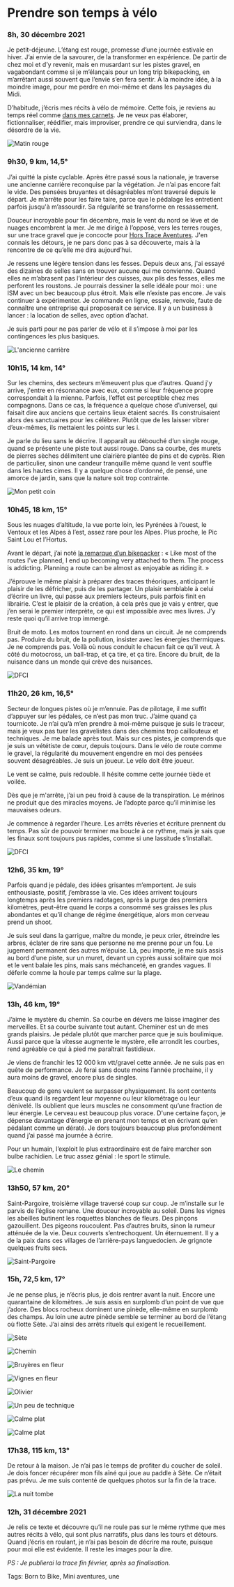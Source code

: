 # Prendre son temps à vélo



### 8h, 30 décembre 2021

Je petit-déjeune. L’étang est rouge, promesse d’une journée estivale en hiver. J’ai envie de la savourer, de la transformer en expérience. De partir de chez moi et d’y revenir, mais en musardant sur les pistes gravel, en vagabondant comme si je m’élançais pour un long trip bikepacking, en m’arrêtant aussi souvent que l’envie s’en fera sentir. À la moindre idée, à la moindre image, pour me perdre en moi-même et dans les paysages du Midi.<span id="more-61134"></span>

D’habitude, j’écris mes récits à vélo de mémoire. Cette fois, je reviens au temps réel comme [dans mes carnets](https://tcrouzet.com/tag/carnet-de-route?swcfpc=1). Je ne veux pas élaborer, fictionnaliser, réédifier, mais improviser, prendre ce qui surviendra, dans le désordre de la vie.

![Matin rouge](https://tcrouzet.comhttps://tcrouzet.com/images_tc/2021/12/IMG_5021.jpeg)

### 9h30, 9 km, 14,5°

J’ai quitté la piste cyclable. Après être passé sous la nationale, je traverse une ancienne carrière reconquise par la végétation. Je n’ai pas encore fait le vide. Des pensées bruyantes et désagréables m’ont traversé depuis le départ. Je m’arrête pour les faire taire, parce que le pédalage les entretient parfois jusqu'à m’assourdir. Sa régularité se transforme en ressassement.

Douceur incroyable pour fin décembre, mais le vent du nord se lève et de nuages encombrent la mer. Je me dirige à l’opposé, vers les terres rouges, sur une trace gravel que je concocte pour [Hors Trace Aventures](https://www.hors-traces-aventures.fr/). J'en connais les détours, je ne pars donc pas à sa découverte, mais à la rencontre de ce qu’elle me dira aujourd’hui.

Je ressens une légère tension dans les fesses. Depuis deux ans, j'ai essayé des dizaines de selles sans en trouver aucune qui me convienne. Quand elles ne m’abrasent pas l’intérieur des cuisses, aux plis des fesses, elles me perforent les roustons. Je pourrais dessiner la selle idéale pour moi : une ISM avec un bec beaucoup plus étroit. Mais elle n’existe pas encore. Je vais continuer à expérimenter. Je commande en ligne, essaie, renvoie, faute de connaître une entreprise qui proposerait ce service. Il y a un business à lancer : la location de selles, avec option d’achat.

Je suis parti pour ne pas parler de vélo et il s’impose à moi par les contingences les plus basiques.

![L'ancienne carrière](https://tcrouzet.comhttps://tcrouzet.com/images_tc/2021/12/IMG_5029.jpeg)

### 10h15, 14 km, 14°

Sur les chemins, des secteurs m’émeuvent plus que d’autres. Quand j'y arrive, j'entre en résonnance avec eux, comme si leur fréquence propre correspondait à la mienne. Parfois, l’effet est perceptible chez mes compagnons. Dans ce cas, la fréquence a quelque chose d’universel, qui faisait dire aux anciens que certains lieux étaient sacrés. Ils construisaient alors des sanctuaires pour les célébrer. Plutôt que de les laisser vibrer d’eux-mêmes, ils mettaient les points sur les i.

Je parle du lieu sans le décrire. Il apparaît au débouché d’un single rouge, quand se présente une piste tout aussi rouge. Dans sa courbe, des murets de pierres sèches délimitent une clairière plantée de pins et de cyprès. Rien de particulier, sinon une candeur tranquille même quand le vent souffle dans les hautes cimes. Il y a quelque chose d’ordonné, de pensé, une amorce de jardin, sans que la nature soit trop contrainte.

![Mon petit coin](https://tcrouzet.comhttps://tcrouzet.com/images_tc/2021/12/IMG_5035.jpeg)

### 10h45, 18 km, 15°

Sous les nuages d’altitude, la vue porte loin, les Pyrénées à l’ouest, le Ventoux et les Alpes à l’est, assez rare pour les Alpes. Plus proche, le Pic Saint Lou et l’Hortus.

Avant le départ, j’ai noté [la remarque d’un bikepacker](https://bikepacking.com/plog/north-island-reflection/) : « Like most of the routes I’ve planned, I end up becoming very attached to them. The process is addicting. Planning a route can be almost as enjoyable as riding it. »

J’éprouve le même plaisir à préparer des traces théoriques, anticipant le plaisir de les défricher, puis de les partager. Un plaisir semblable à celui d’écrire un livre, qui passe aux premiers lecteurs, puis parfois finit en librairie. C’est le plaisir de la création, à cela près que je vais y entrer, que j’en serai le premier interprète, ce qui est impossible avec mes livres. J’y reste quoi qu’il arrive trop immergé.

Bruit de moto. Les motos tournent en rond dans un circuit. Je ne comprends pas. Produire du bruit, de la pollution, insister avec les énergies thermiques. Je ne comprends pas. Voilà où nous conduit le chacun fait ce qu’il veut. À côté du motocross, un ball-trap, et ça tire, et ça tire. Encore du bruit, de la nuisance dans un monde qui crève des nuisances.

![DFCI](https://tcrouzet.comhttps://tcrouzet.com/images_tc/2021/12/IMG_5046.jpeg)

### 11h20, 26 km, 16,5°

Secteur de longues pistes où je m’ennuie. Pas de pilotage, il me suffit d’appuyer sur les pédales, ce n’est pas mon truc. J’aime quand ça tournicote. Je n’ai qu’à m’en prendre à moi-même puisque je suis le traceur, mais je veux pas tuer les gravelistes dans des chemins trop caillouteux et techniques. Je me balade après tout. Mais sur ces pistes, je comprends que je suis un vététiste de cœur, depuis toujours. Dans le vélo de route comme le gravel, la régularité du mouvement engendre en moi des pensées souvent désagréables. Je suis un joueur. Le vélo doit être joueur.

Le vent se calme, puis redouble. Il hésite comme cette journée tiède et voilée.

Dès que je m'arrête, j’ai un peu froid à cause de la transpiration. Le mérinos ne produit que des miracles moyens. Je l’adopte parce qu’il minimise les mauvaises odeurs.

Je commence à regarder l’heure. Les arrêts rêveries et écriture prennent du temps. Pas sûr de pouvoir terminer ma boucle à ce rythme, mais je sais que les finaux sont toujours pus rapides, comme si une lassitude s’installait.

![DFCI](https://tcrouzet.comhttps://tcrouzet.com/images_tc/2021/12/IMG_5056.jpeg)

### 12h6, 35 km, 19°

Parfois quand je pédale, des idées grisantes m’emportent. Je suis enthousiaste, positif, j’embrasse la vie. Ces idées arrivent toujours longtemps après les premiers radotages, après la purge des premiers kilomètres, peut-être quand le corps a consommé ses graisses les plus abondantes et qu’il change de régime énergétique, alors mon cerveau prend un shoot.

Je suis seul dans la garrigue, maître du monde, je peux crier, étreindre les arbres, éclater de rire sans que personne ne me prenne pour un fou. Le jugement permanent des autres m’épuise. Là, peu importe, je me suis assis au bord d’une piste, sur un muret, devant un cyprès aussi solitaire que moi et le vent balaie les pins, mais sans méchanceté, en grandes vagues. Il déferle comme la houle par temps calme sur la plage.

![Vandémian](https://tcrouzet.comhttps://tcrouzet.com/images_tc/2021/12/IMG_5074.jpeg)

### 13h, 46 km, 19°

J’aime le mystère du chemin. Sa courbe en dévers me laisse imaginer des merveilles. Et sa courbe suivante tout autant. Cheminer est un de mes grands plaisirs. Je pédale plutôt que marcher parce que je suis boulimique. Aussi parce que la vitesse augmente le mystère, elle arrondit les courbes, rend agréable ce qui à pied me paraîtrait fastidieux.

Je viens de franchir les 12 000 km vtt/gravel cette année. Je ne suis pas en quête de performance. Je ferai sans doute moins l’année prochaine, il y aura moins de gravel, encore plus de singles.

Beaucoup de gens veulent se surpasser physiquement. Ils sont contents d’eux quand ils regardent leur moyenne ou leur kilométrage ou leur dénivelé. Ils oublient que leurs muscles ne consomment qu’une fraction de leur énergie. Le cerveau est beaucoup plus vorace. D'une certaine façon, je dépense davantage d’énergie en prenant mon temps et en écrivant qu’en pédalant comme un dératé. Je dors toujours beaucoup plus profondément quand j’ai passé ma journée à écrire.

Pour un humain, l’exploit le plus extraordinaire est de faire marcher son bulbe rachidien. Le truc assez génial : le sport le stimule.

![Le chemin](https://tcrouzet.comhttps://tcrouzet.com/images_tc/2021/12/IMG_5080.jpeg)

### 13h50, 57 km, 20°

Saint-Pargoire, troisième village traversé coup sur coup. Je m’installe sur le parvis de l’église romane. Une douceur incroyable au soleil. Dans les vignes les abeilles butinent les roquettes blanches de fleurs. Des pinçons gazouillent. Des pigeons roucoulent. Pas d’autres bruits, sinon la rumeur atténuée de la vie. Deux couverts s’entrechoquent. Un éternuement. Il y a de la paix dans ces villages de l’arrière-pays languedocien. Je grignote quelques fruits secs.

![Saint-Pargoire](https://tcrouzet.comhttps://tcrouzet.com/images_tc/2021/12/IMG_5091.jpeg)

### 15h, 72,5 km, 17°

Je ne pense plus, je n’écris plus, je dois rentrer avant la nuit. Encore une quarantaine de kilomètres. Je suis assis en surplomb d’un point de vue que j’adore. Des blocs rocheux dominent une pinède, elle-même en surplomb des champs. Au loin une autre pinède semble se terminer au bord de l’étang où flotte Sète. J’ai ainsi des arrêts rituels qui exigent le recueillement.

![Sète](https://tcrouzet.comhttps://tcrouzet.com/images_tc/2021/12/IMG_5105.jpeg)

![Chemin](https://tcrouzet.comhttps://tcrouzet.com/images_tc/2021/12/IMG_5110.jpeg)

![Bruyères en fleur](https://tcrouzet.comhttps://tcrouzet.com/images_tc/2021/12/IMG_5115.jpeg)

![Vignes en fleur](https://tcrouzet.comhttps://tcrouzet.com/images_tc/2021/12/IMG_5125.jpeg)

![Olivier](https://tcrouzet.comhttps://tcrouzet.com/images_tc/2021/12/IMG_5131.jpeg)

![Un peu de technique](https://tcrouzet.comhttps://tcrouzet.com/images_tc/2021/12/IMG_5146.jpeg)

![Calme plat](https://tcrouzet.comhttps://tcrouzet.com/images_tc/2021/12/IMG_5156.jpeg)

![Calme plat](https://tcrouzet.comhttps://tcrouzet.com/images_tc/2021/12/IMG_5171.jpeg)

### 17h38, 115 km, 13°

De retour à la maison. Je n’ai pas le temps de profiter du coucher de soleil. Je dois foncer récupérer mon fils aîné qui joue au paddle à Sète. Ce n’était pas prévu. Je me suis contenté de quelques photos sur la fin de la trace.

![La nuit tombe](https://tcrouzet.comhttps://tcrouzet.com/images_tc/2021/12/IMG_5176.jpeg)

### 12h, 31 décembre 2021

Je relis ce texte et découvre qu’il ne roule pas sur le même rythme que mes autres récits à vélo, qui sont plus narratifs, plus dans les tours et détours. Quand j’écris en roulant, je n’ai pas besoin de décrire ma route, puisque pour moi elle est évidente. Il reste les images pour la dire.

*PS : Je publierai la trace fin février, après sa finalisation.*

Tags: Born to Bike, Mini aventures, une